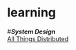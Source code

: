 # learning

#***System Design***  
[All Things Distributed](http://www.allthingsdistributed.com/archives.html "悬停显示")
